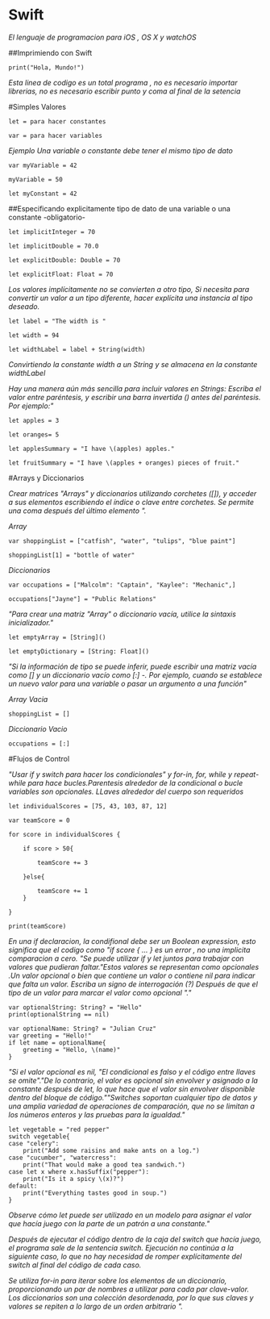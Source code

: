 # Swift

*El lenguaje de programacion para iOS , OS X y watchOS*

##Imprimiendo con Swift

    print("Hola, Mundo!")

*Esta linea de codigo es un total programa , no es necesario importar librerias, no es necesario escribir punto y coma al final de la setencia*

#Simples Valores

    let = para hacer constantes

    var = para hacer variables

*Ejemplo  Una variable o constante  debe tener el mismo tipo de dato*

    var myVariable = 42

    myVariable = 50

    let myConstant = 42 

##Especificando explicitamente  tipo de dato de una variable o una constante -obligatorio-

    let implicitInteger = 70

    let implicitDouble = 70.0

    let explicitDouble: Double = 70

    let explicitFloat: Float = 70

*Los valores implícitamente no se convierten  a otro tipo, Si necesita para convertir un valor a un tipo diferente, hacer explícita una instancia al tipo deseado.*

    let label = "The width is "

    let width = 94

    let widthLabel = label + String(width)

*Convirtiendo la constante width a un String y se almacena en la constante widthLabel*

*Hay una manera aún más sencilla para incluir valores en Strings: Escriba el valor entre paréntesis, y escribir una barra invertida (\) antes del paréntesis. Por ejemplo:"*

    let apples = 3
    
    let oranges= 5
    
    let applesSummary = "I have \(apples) apples."
    
    let fruitSummary = "I have \(apples + oranges) pieces of fruit."
    
#Arrays y Diccionarios 

*Crear matrices "Arrays" y diccionarios utilizando corchetes ([]), y acceder a sus elementos escribiendo el índice o clave entre corchetes. Se permite una coma después del último elemento ".*

*Array*

    var shoppingList = ["catfish", "water", "tulips", "blue paint"]
    
    shoppingList[1] = "bottle of water"
    
*Diccionarios*

    var occupations = ["Malcolm": "Captain", "Kaylee": "Mechanic",]
    
    occupations["Jayne"] = "Public Relations"
    
*"Para crear una matriz "Array"  o diccionario vacía, utilice la sintaxis inicializador."*

    let emptyArray = [String]()
    
    let emptyDictionary = [String: Float]()
    
*"Si la información de tipo se puede inferir, puede escribir una matriz vacía como [] y un diccionario vacío como [:] -. Por ejemplo, cuando se establece un nuevo valor para una variable o pasar un argumento a una función"*

*Array Vacia*

    shoppingList = []
  
*Diccionario Vacio*
    
    occupations = [:]
    
#Flujos de Control

*"Usar if y switch para hacer los condicionales" y for-in, for, while y repeat-while para hace bucles.Parentesis alrededor de la condicional o bucle variables son opcionales. LLaves alrededor del cuerpo son requeridos*

    let individualScores = [75, 43, 103, 87, 12]
    
    var teamScore = 0
    
    for score in individualScores {
    
        if score > 50{
        
            teamScore += 3
            
        }else{
        
            teamScore += 1
        }
        
    }
    
    print(teamScore)
    
*En una if declaracion, la condifional debe ser un Boolean expression, esto significa que el codigo como "if score { ... } es un error , no una implicita comparacion a cero. "Se puede utilizar if y let  juntos para  trabajar con valores que pudieran faltar."Estos valores se representan como opcionales .Un valor opcional o bien que contiene un valor o contiene nil para indicar que falta un valor. Escriba un signo de interrogación (?) Después de que el tipo de un valor para marcar el valor como opcional "."*

    var optionalString: String? = "Hello"
    print(optionalString == nil)

    var optionalName: String? = "Julian Cruz"
    var greeting = "Hello!"
    if let name = optionalName{
        greeting = "Hello, \(name)"
    }
    
*"Si el valor opcional es nil, "El condicional es falso y el código entre llaves se omite"."De lo contrario, el valor es opcional sin envolver y asignado a la constante después de let, lo que hace que el valor sin envolver disponible dentro del bloque de código.""Switches soportan cualquier tipo de datos y una amplia variedad de operaciones de comparación, que no se limitan a los números enteros y las pruebas para la igualdad."*

    let vegetable = "red pepper"
    switch vegetable{
    case "celery":
        print("Add some raisins and make ants on a log.")
    case "cucumber", "watercress":
        print("That would make a good tea sandwich.")
    case let x where x.hasSuffix("pepper"):
        print("Is it a spicy \(x)?")
    default:
        print("Everything tastes good in soup.")
    }
    
*Observe cómo let puede ser utilizado en un modelo para asignar el valor que hacía juego con la parte de un patrón a una constante."*

*Después de ejecutar el código dentro de la caja del switch que hacía juego, el programa sale de la sentencia switch. Ejecución no continúa a la siguiente caso, lo que no hay necesidad de romper explícitamente del switch al final del código de cada caso.*

*Se utiliza for-in para iterar sobre los elementos de un diccionario, proporcionando un par de nombres a utilizar para cada par clave-valor. Los diccionarios son una colección desordenada, por lo que sus claves y valores se repiten a lo largo de un orden arbitrario ".*

    





